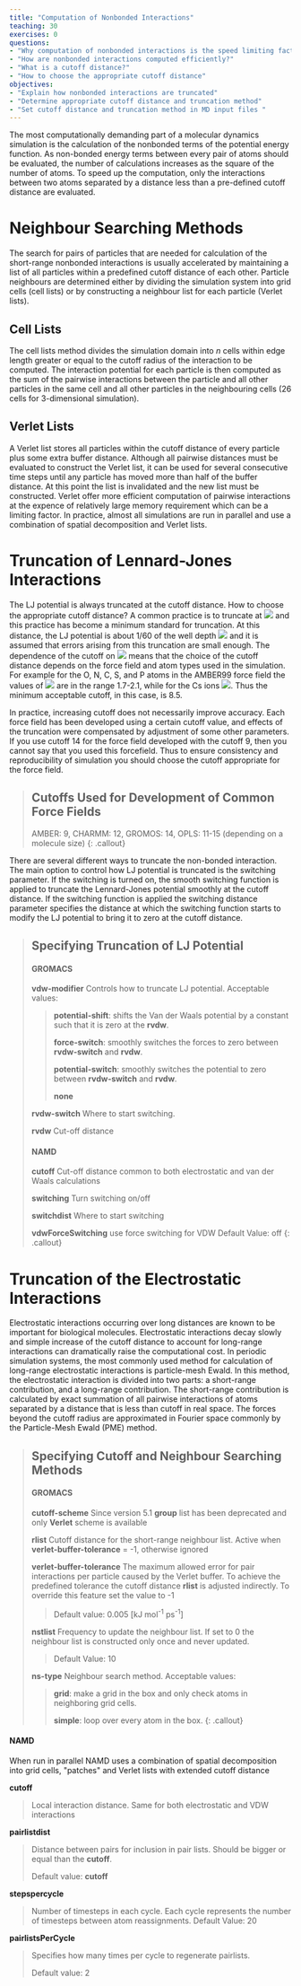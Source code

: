 ```yaml
---
title: "Computation of Nonbonded Interactions"
teaching: 30
exercises: 0
questions:
- "Why computation of nonbonded interactions is the speed limiting factor?"
- "How are nonbonded interactions computed efficiently?"
- "What is a cutoff distance?"
- "How to choose the appropriate cutoff distance"
objectives:
- "Explain how nonbonded interactions are truncated"
- "Determine appropriate cutoff distance and truncation method"
- "Set cutoff distance and truncation method in MD input files "
---
```


The most computationally demanding part of a molecular dynamics simulation is the calculation of the nonbonded terms of the potential energy function. As non-bonded energy terms between every pair of atoms should be evaluated, the number of calculations increases as the square of the number of atoms. To speed up the computation, only the interactions between two atoms separated by a distance less than a pre-defined cutoff distance are evaluated.

# Neighbour Searching Methods
 The search for pairs of particles that are needed for calculation of the short-range nonbonded interactions is usually accelerated by maintaining a list of all particles within a predefined cutoff distance of each other.  Particle neighbours are determined either by dividing the simulation system into grid cells (cell lists) or by constructing a neighbour list for each particle (Verlet lists).

## Cell Lists
The cell lists method divides the simulation domain into *n* cells within edge length greater or equal to the cutoff radius of the interaction to be computed.  The interaction potential for each particle is then computed as the sum of the pairwise interactions between the particle and all other particles in the same cell and all other particles in the neighbouring cells (26 cells for 3-dimensional simulation).

## Verlet Lists
A Verlet list stores all particles within the cutoff distance of every particle plus some extra buffer distance. Although all pairwise distances must be evaluated to construct the Verlet list, it can be used for several consecutive time steps until any particle has moved more than half of the buffer distance. At this point the list is invalidated and the new list must be constructed. Verlet offer more efficient computation of pairwise interactions at the expence of relatively large memory requirement which can be a limiting factor. In practice, almost all simulations are run in parallel and use a combination of spatial decomposition and Verlet lists.

# Truncation of Lennard-Jones Interactions

The LJ potential is always truncated at the cutoff distance. How to choose the appropriate cutoff distance? A common practice is to truncate at <img src="https://latex.codecogs.com/gif.latex?2.5\sigma"/> and this practice has become a minimum standard for truncation.  At this distance, the LJ potential is about 1/60 of the well depth <img src="https://latex.codecogs.com/gif.latex?\epsilon"/> and it is assumed that errors arising from this truncation are small enough. The dependence of the cutoff on <img src="https://latex.codecogs.com/gif.latex?\sigma"/> means that the choice of the cutoff distance depends on the force field and atom types used in the simulation. For example for the O, N, C, S, and P atoms in the AMBER99 force field the values of <img src="https://latex.codecogs.com/gif.latex?\sigma"/> are in the range 1.7-2.1,  while for the Cs ions  <img src="https://latex.codecogs.com/gif.latex?\sigma=3.4"/>. Thus the minimum acceptable cutoff, in this case, is 8.5.

In practice, increasing cutoff does not necessarily improve accuracy. Each force field has been developed using a certain cutoff value, and effects of the truncation were compensated by adjustment of some other parameters. If you use cutoff 14 for the force field developed with the cutoff 9, then you cannot say that you used this forcefield. Thus to ensure consistency and reproducibility of simulation you should choose the cutoff appropriate for the force field.

> ## Cutoffs Used for Development of Common Force Fields
> AMBER: 9,
> CHARMM: 12,
> GROMOS: 14,
> OPLS: 11-15 (depending on a molecule size)
{: .callout}

There are several different ways to truncate the non-bonded interaction. The main option to control how LJ potential is truncated is the switching parameter. If the switching is turned on, the smooth switching function is applied to truncate the Lennard-Jones potential smoothly at the cutoff distance. If the switching function is applied the switching distance parameter specifies the distance at which the switching function starts to modify the LJ potential to bring it to zero at the cutoff distance.

> ## Specifying Truncation of LJ Potential
> #### GROMACS
> **vdw-modifier**
> Controls how to truncate LJ potential. Acceptable values:
> >**potential-shift**: shifts the Van der Waals potential by a constant such that it is zero at the **rvdw**.
>>
>>**force-switch**: smoothly switches the forces to zero between **rvdw-switch** and **rvdw**.
>>
>> **potential-switch**: smoothly switches the potential to zero between **rvdw-switch** and **rvdw**.
>>
>>**none**
>
> **rvdw-switch**
> Where to start switching.
>
> **rvdw**
> Cut-off distance
>
> #### NAMD
> **cutoff**
> Cut-off distance common to both electrostatic and van der Waals calculations
>
> **switching**
> Turn switching on/off
>
> **switchdist**
> Where to start switching
>
> **vdwForceSwitching**
> use force switching for VDW
> Default Value: off
{: .callout}



# Truncation of the Electrostatic Interactions
Electrostatic interactions occurring over long distances are known to be important for biological molecules. Electrostatic interactions decay slowly and simple increase of the cutoff distance to account for long-range interactions can dramatically raise the computational cost. In periodic simulation systems, the most commonly used method for calculation of long-range electrostatic interactions is particle-mesh Ewald.  In this method, the electrostatic interaction is divided into two parts: a short-range contribution, and a long-range contribution. The short-range contribution is calculated by exact summation of all pairwise interactions of atoms separated by a distance that is less than cutoff in real space. The forces beyond the cutoff radius are approximated in Fourier space commonly by the Particle-Mesh Ewald (PME) method.

> ## Specifying Cutoff and Neighbour Searching Methods
> #### GROMACS
> **cutoff-scheme**
> Since version 5.1 **group** list has been deprecated and only **Verlet** scheme is available
>
> **rlist**
> Cutoff distance for the short-range neighbour list. Active when **verlet-buffer-tolerance** = -1, otherwise ignored
>
> **verlet-buffer-tolerance**
> The maximum allowed error for pair interactions per particle caused by the Verlet buffer. To achieve the predefined tolerance the cutoff distance **rlist** is adjusted indirectly. To override this feature set the value to -1
>
>> Default value: 0.005 [kJ mol<sup>-1</sup> ps<sup>-1</sup>]
>
>**nstlist**
> Frequency to update the neighbour list. If set to 0 the neighbour list is constructed only once and never updated.
>
>> Default Value: 10
>
>**ns-type**
> Neighbour search method. Acceptable values:
>> **grid**: make a grid in the box and only check atoms in neighboring grid cells.
>>
>> **simple**: loop over every atom in the box.
{: .callout}

#### NAMD
 When run in parallel NAMD uses a combination of spatial decomposition into grid cells, "patches" and Verlet lists with extended cutoff distance

**cutoff**
> Local interaction distance. Same for both electrostatic and VDW interactions

**pairlistdist**
> Distance between pairs for inclusion in pair lists. Should be bigger or equal than the **cutoff**.
>
> Default value: **cutoff**
>
**stepspercycle**
> Number of timesteps in each cycle. Each cycle represents the number of timesteps between atom reassignments.
> Default Value: 20

**pairlistsPerCycle**
> Specifies how many times per cycle to regenerate pairlists.
>
> Default value: 2
